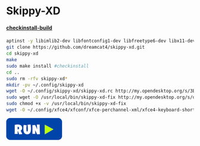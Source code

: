 # Skippy-XD
#### [checkinstall-build](http://my.opendesktop.org/s/pP2mHk5iDLj4GYt/download)
```bash
aptinst -y libimlib2-dev libfontconfig1-dev libfreetype6-dev libx11-dev libxext-dev libxft-dev libxrender-dev zlib1g-dev libxinerama-dev libxcomposite-dev libxdamage-dev libxfixes-dev libxmu-dev
git clone https://github.com/dreamcat4/skippy-xd.git
cd skippy-xd
make
sudo make install #checkinstall
cd ..
sudo rm -rfv skippy-xd*
mkdir -pv ~/.config/skippy-xd
wget -O ~/.config/skippy-xd/skippy-xd.rc http://my.opendesktop.org/s/3B4wix3bTdLCzJL/download #update-link
sudo wget -O /usr/local/bin/skippy-xd-fix http://my.opendesktop.org/s/d7AS8ndgeqn38XG/download #update-link
sudo chmod +x -v /usr/local/bin/skippy-xd-fix
wget -O ~/.config/xfce4/xfconf/xfce-perchannel-xml/xfce4-keyboard-shortcuts.xml http://my.opendesktop.org/s/x6LP7Cs5foxmF5G/download #update-link
```
[![bashrun](../images/bashrun.png)](br:skippy-xd)